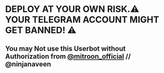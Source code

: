 # DEPLOY AT YOUR OWN RISK.⚠️ YOUR TELEGRAM ACCOUNT MIGHT GET BANNED! ⚠️

## You may Not use this Userbot without Authorization from [@mitroon_official](https://telegram.me/ninjanaveen) // @ninjanaveen

